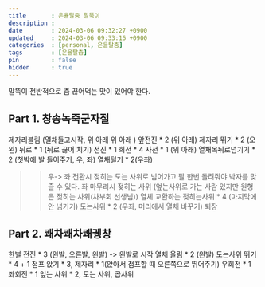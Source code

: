 ```yaml
---
title       : 은율탈춤 말뚝이
description : 
date        : 2024-03-06 09:32:27 +0900
updated     : 2024-03-06 09:33:16 +0900
categories  : [personal, 은율탈춤]
tags        : [은율탈춤]
pin         : false
hidden      : true
---
```


말뚝이 전반적으로 춤 끊어먹는 맛이 있어야 한다.

## Part 1. 창송녹죽군자절
제자리불림 (열채들고시작, 위 아래 위 아래 )
앞전진 * 2 (위 아래)
제자리 뛰기 * 2 (오 왼)
뒤로 * 1 (뒤로 끊어 치기)
전진 * 1 회전 * 4 사선 * 1 (위 아래)
열채목뒤로넘기기 * 2 (첫박에 발 들어주기, 우, 좌)
열채털기 * 2(우좌)
>> 우-> 좌 전환시 젖히는 도는 사위로 넘어가고 팔 한번 돌려줘야 박자를 맞출 수 있다.
>> 좌 마무리시 젖히는 사위 (엎는사위로 가는 사람 있지만 원형은 젖히는 사위(차부회 선생님))
열체 교환하는 젖히는사위 * 4 (마지막에 안 넘기기)
도는사위 * 2 (우좌, 머리에서 열채 바꾸기)
퇴장

## Part 2. 쾌차쾌차쾌궹창 
한벌 전진 * 3 (왼발, 오른발, 왼발) -> 왼발로 시작
열채 올림 * 2 (왼발)
도는사위
뛰기 * 4 + 1
점프 앉기 * 3, 제자리 * 1(앉아서 점프할 때 오른쪽으로 뛰어주기)
우회전 * 1
좌회전 * 1
엎는 사위 * 2, 도는 사위, 곱사위